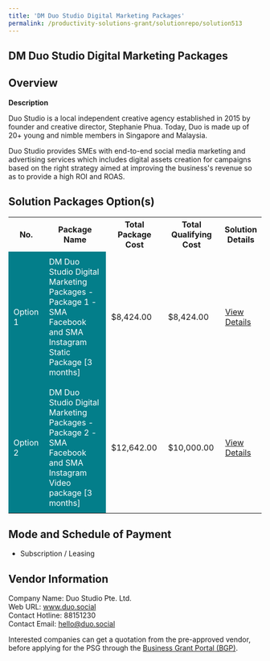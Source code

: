 ```yaml
---
title: 'DM Duo Studio Digital Marketing Packages'
permalink: /productivity-solutions-grant/solutionrepo/solution513
---
```


## DM Duo Studio Digital Marketing Packages

## Overview

**Description**

Duo Studio is a local independent creative agency established in 2015 by founder and creative director, Stephanie Phua. Today, Duo is made up of 20+ young and nimble members in Singapore and Malaysia.

Duo Studio provides SMEs with end-to-end social media marketing and advertising services which includes digital assets creation for campaigns based on the right strategy aimed at improving the business's revenue so as to provide a high ROI and ROAS.

## Solution Packages Option(s)

<table>
<tr>
<th><b>No.</b></th>
<th><b>Package Name</b></th>
<th><b>Total Package Cost</b></th>
<th><b>Total Qualifying Cost</b></th>
<th><b>Solution Details</b></th>
</tr>
<tr>
<td style='padding: 10px; background-color: #037E8A; color: #FFFFFF;'>Option 1</td>
<td style='padding: 10px; background-color: #037E8A; color: #FFFFFF;'>DM Duo Studio Digital Marketing Packages - Package 1 - SMA Facebook and SMA Instagram Static Package [3 months]</td>
<td style='padding: 10px;'>$8,424.00</td>
<td style='padding: 10px;'>$8,424.00</td>
<td style='padding: 10px;'><a href='/images/psg/Duo_studio_Desensitised_Annex_3_Part_1.pdf' target='_blank'>View Details</a></td>
</tr>
<tr>
<td style='padding: 10px; background-color: #037E8A; color: #FFFFFF;'>Option 2</td>
<td style='padding: 10px; background-color: #037E8A; color: #FFFFFF;'>DM Duo Studio Digital Marketing Packages - Package 2 - SMA Facebook and SMA Instagram Video package [3 months]</td>
<td style='padding: 10px;'>$12,642.00</td>
<td style='padding: 10px;'>$10,000.00</td>
<td style='padding: 10px;'><a href='/images/psg/Duo_studio_Desensitised_Annex_3_Part_2.pdf' target='_blank'>View Details</a></td>
</tr>
</table>

## Mode and Schedule of Payment

 - Subscription / Leasing

## Vendor Information

 Company Name: Duo Studio Pte. Ltd.<br>Web URL: www.duo.social <br>Contact Hotline: 88151230 <br>Contact Email: hello@duo.social <br>

Interested companies can get a quotation from the pre-approved vendor, before applying for the PSG through the <a href='https://www.businessgrants.gov.sg/' target='_blank' rel='noopener'>Business Grant Portal (BGP)</a>.

<script src="/jquery/resize-tables.js"></script>
